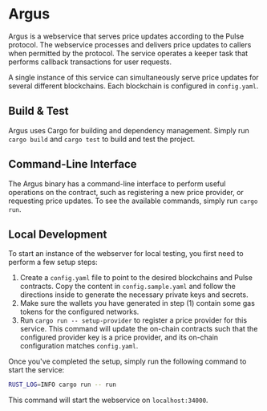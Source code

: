 # Argus

Argus is a webservice that serves price updates according to the Pulse protocol.
The webservice processes and delivers price updates to callers when permitted by the protocol.
The service operates a keeper task that performs callback transactions for user requests.

A single instance of this service can simultaneously serve price updates for several different blockchains.
Each blockchain is configured in `config.yaml`.

## Build & Test

Argus uses Cargo for building and dependency management.
Simply run `cargo build` and `cargo test` to build and test the project.

## Command-Line Interface

The Argus binary has a command-line interface to perform useful operations on the contract, such as
registering a new price provider, or requesting price updates. To see the available commands, simply run `cargo run`.

## Local Development

To start an instance of the webserver for local testing, you first need to perform a few setup steps:

1. Create a `config.yaml` file to point to the desired blockchains and Pulse contracts. Copy the content in `config.sample.yaml` and follow the directions inside to generate the necessary private keys and secrets.
1. Make sure the wallets you have generated in step (1) contain some gas tokens for the configured networks.
1. Run `cargo run -- setup-provider` to register a price provider for this service. This command
   will update the on-chain contracts such that the configured provider key is a price provider,
   and its on-chain configuration matches `config.yaml`.

Once you've completed the setup, simply run the following command to start the service:

```bash
RUST_LOG=INFO cargo run -- run
```

This command will start the webservice on `localhost:34000`.
